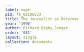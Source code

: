 ```yaml
---
label: nope
pid: fk_02186533
title: The Journalist as Reformer
year: '1996'
author: Richard Digby-Junger
order: '081'
layout: single
collection: documents
---
```

